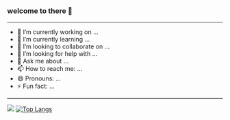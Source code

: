 ### welcome to there 👋
<hr>
<!-- **yeahCatlikefish/yeahCatlikefish** is a ✨ _special_ ✨ repository because its `README.md` (this file) appears on your GitHub profile. -->
<!-- Here are some ideas to get you started: -->

- 🔭 I’m currently working on ...
- 🌱 I’m currently learning ...
- 👯 I’m looking to collaborate on ...
- 🤔 I’m looking for help with ...
- 💬 Ask me about ...
- 📫 How to reach me: ...
- 😄 Pronouns: ...
- ⚡ Fun fact: ...





<!-- 分割线 -->
****
<!-- ![Anurag's GitHub stats](https://github-readme-stats.vercel.app/api?username=yeahCatlikefish&theme=prussian&show_icons=true) -->
![](https://github-readme-stats.vercel.app/api?username=yeahCatlikefish&theme=prussian&line_height=33.5) [![Top Langs](https://github-readme-stats.vercel.app/api/top-langs/?username=yeahCatlikefish&theme=prussian&langs_count=8)](https://github.com/yeahCatlikefish)








